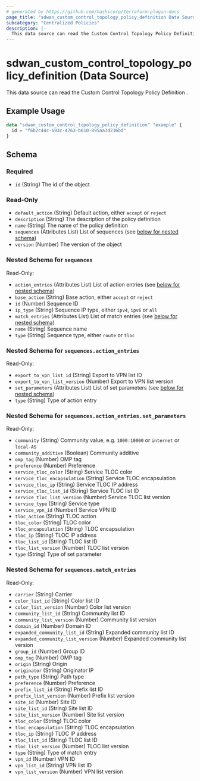 ```yaml
---
# generated by https://github.com/hashicorp/terraform-plugin-docs
page_title: "sdwan_custom_control_topology_policy_definition Data Source - terraform-provider-sdwan"
subcategory: "Centralized Policies"
description: |-
  This data source can read the Custom Control Topology Policy Definition .
---
```


# sdwan_custom_control_topology_policy_definition (Data Source)

This data source can read the Custom Control Topology Policy Definition .

## Example Usage

```terraform
data "sdwan_custom_control_topology_policy_definition" "example" {
  id = "f6b2c44c-693c-4763-b010-895aa3d236bd"
}
```

<!-- schema generated by tfplugindocs -->
## Schema

### Required

- `id` (String) The id of the object

### Read-Only

- `default_action` (String) Default action, either `accept` or `reject`
- `description` (String) The description of the policy definition
- `name` (String) The name of the policy definition
- `sequences` (Attributes List) List of sequences (see [below for nested schema](#nestedatt--sequences))
- `version` (Number) The version of the object

<a id="nestedatt--sequences"></a>
### Nested Schema for `sequences`

Read-Only:

- `action_entries` (Attributes List) List of action entries (see [below for nested schema](#nestedatt--sequences--action_entries))
- `base_action` (String) Base action, either `accept` or `reject`
- `id` (Number) Sequence ID
- `ip_type` (String) Sequence IP type, either `ipv4`, `ipv6` or `all`
- `match_entries` (Attributes List) List of match entries (see [below for nested schema](#nestedatt--sequences--match_entries))
- `name` (String) Sequence name
- `type` (String) Sequence type, either `route` or `tloc`

<a id="nestedatt--sequences--action_entries"></a>
### Nested Schema for `sequences.action_entries`

Read-Only:

- `export_to_vpn_list_id` (String) Export to VPN list ID
- `export_to_vpn_list_version` (Number) Export to VPN list version
- `set_parameters` (Attributes List) List of set parameters (see [below for nested schema](#nestedatt--sequences--action_entries--set_parameters))
- `type` (String) Type of action entry

<a id="nestedatt--sequences--action_entries--set_parameters"></a>
### Nested Schema for `sequences.action_entries.set_parameters`

Read-Only:

- `community` (String) Community value, e.g. `1000:10000` or `internet` or `local-AS`
- `community_additive` (Boolean) Community additive
- `omp_tag` (Number) OMP tag
- `preference` (Number) Preference
- `service_tloc_color` (String) Service TLOC color
- `service_tloc_encapsulation` (String) Service TLOC encapsulation
- `service_tloc_ip` (String) Service TLOC IP address
- `service_tloc_list_id` (String) Service TLOC list ID
- `service_tloc_list_version` (Number) Service TLOC list version
- `service_type` (String) Service type
- `service_vpn_id` (Number) Service VPN ID
- `tloc_action` (String) TLOC action
- `tloc_color` (String) TLOC color
- `tloc_encapsulation` (String) TLOC encapsulation
- `tloc_ip` (String) TLOC IP address
- `tloc_list_id` (String) TLOC list ID
- `tloc_list_version` (Number) TLOC list version
- `type` (String) Type of set parameter



<a id="nestedatt--sequences--match_entries"></a>
### Nested Schema for `sequences.match_entries`

Read-Only:

- `carrier` (String) Carrier
- `color_list_id` (String) Color list ID
- `color_list_version` (Number) Color list version
- `community_list_id` (String) Community list ID
- `community_list_version` (Number) Community list version
- `domain_id` (Number) Domain ID
- `expanded_community_list_id` (String) Expanded community list ID
- `expanded_community_list_version` (Number) Expanded community list version
- `group_id` (Number) Group ID
- `omp_tag` (Number) OMP tag
- `origin` (String) Origin
- `originator` (String) Originator IP
- `path_type` (String) Path type
- `preference` (Number) Preference
- `prefix_list_id` (String) Prefix list ID
- `prefix_list_version` (Number) Prefix list version
- `site_id` (Number) Site ID
- `site_list_id` (String) Site list ID
- `site_list_version` (Number) Site list version
- `tloc_color` (String) TLOC color
- `tloc_encapsulation` (String) TLOC encapsulation
- `tloc_ip` (String) TLOC IP address
- `tloc_list_id` (String) TLOC list ID
- `tloc_list_version` (Number) TLOC list version
- `type` (String) Type of match entry
- `vpn_id` (Number) VPN ID
- `vpn_list_id` (String) VPN list ID
- `vpn_list_version` (Number) VPN list version
